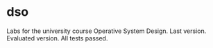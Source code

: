 dso
===

Labs for the university course Operative System Design. Last version. Evaluated version. All tests passed.
